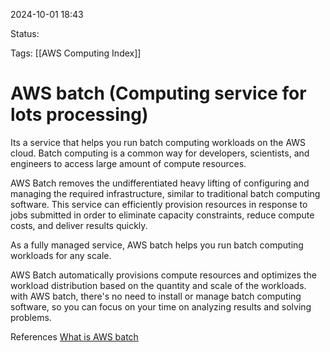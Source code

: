 2024-10-01 18:43

Status:

Tags:
[[AWS Computing Index]]

# AWS batch (Computing service for lots processing)

Its a service that helps you run batch computing workloads on the AWS cloud. Batch computing is a common way for developers, scientists, and engineers to access large amount of compute resources.

AWS Batch removes the undifferentiated heavy lifting of configuring and managing the required infrastructure, similar to traditional batch computing software. This service can efficiently provision resources in response to jobs submitted in order to eliminate capacity constraints, reduce compute costs, and deliver results quickly.

As a fully managed service, AWS batch helps you run batch computing workloads for any scale.

AWS Batch automatically provisions compute resources and optimizes the workload distribution based on the quantity and scale of the workloads. with AWS batch, there's no need to install or manage batch computing software, so you can focus on your time on analyzing results and solving problems.

References 
[What is AWS batch](https://docs.aws.amazon.com/batch/latest/userguide/what-is-batch.html)